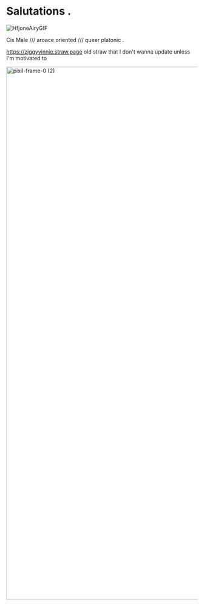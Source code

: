 # Salutations .
![HfjoneAiryGIF](https://github.com/user-attachments/assets/1959da83-cfd9-48a5-b95f-18c03b6d41d8)

Cis Male    ///    aroace oriented    ///    queer platonic    .

<div allign="center">

https://ziggyvinnie.straw.page old straw that I don't wanna update unless I'm motivated to

<div allign="center">

<img width="1400" height="1400" alt="pixil-frame-0 (2)" src="https://github.com/user-attachments/assets/2047e99e-7498-4121-90c1-dbe6358122b7" />

